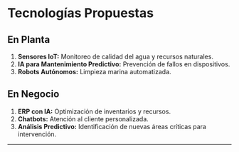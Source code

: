 # Tecnologías Propuestas

## En Planta
1. **Sensores IoT:** Monitoreo de calidad del agua y recursos naturales.
2. **IA para Mantenimiento Predictivo:** Prevención de fallos en dispositivos.
3. **Robots Autónomos:** Limpieza marina automatizada.

## En Negocio
1. **ERP con IA:** Optimización de inventarios y recursos.
2. **Chatbots:** Atención al cliente personalizada.
3. **Análisis Predictivo:** Identificación de nuevas áreas críticas para intervención.

---
